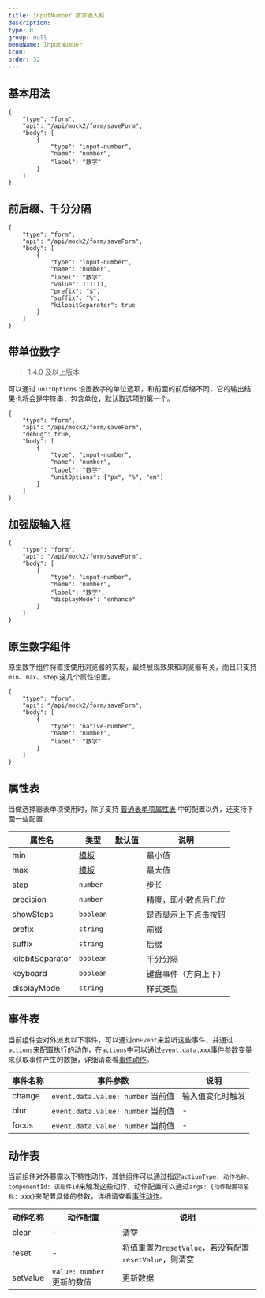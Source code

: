 ```yaml
---
title: InputNumber 数字输入框
description:
type: 0
group: null
menuName: InputNumber
icon:
order: 32
---
```


## 基本用法

```schema: scope="body"
{
    "type": "form",
    "api": "/api/mock2/form/saveForm",
    "body": [
        {
            "type": "input-number",
            "name": "number",
            "label": "数字"
        }
    ]
}
```

## 前后缀、千分分隔

```schema: scope="body"
{
    "type": "form",
    "api": "/api/mock2/form/saveForm",
    "body": [
        {
            "type": "input-number",
            "name": "number",
            "label": "数字",
            "value": 111111,
            "prefix": "$",
            "suffix": "%",
            "kilobitSeparator": true
        }
    ]
}
```

## 带单位数字

> 1.4.0 及以上版本

可以通过 `unitOptions` 设置数字的单位选项，和前面的前后缀不同，它的输出结果也将会是字符串，包含单位，默认取选项的第一个。

```schema: scope="body"
{
    "type": "form",
    "api": "/api/mock2/form/saveForm",
    "debug": true,
    "body": [
        {
            "type": "input-number",
            "name": "number",
            "label": "数字",
            "unitOptions": ["px", "%", "em"]
        }
    ]
}
```

## 加强版输入框

```schema: scope="body"
{
    "type": "form",
    "api": "/api/mock2/form/saveForm",
    "body": [
        {
            "type": "input-number",
            "name": "number",
            "label": "数字",
            "displayMode": "enhance"
        }
    ]
}
```

## 原生数字组件

原生数字组件将直接使用浏览器的实现，最终展现效果和浏览器有关，而且只支持 `min`、`max`、`step` 这几个属性设置。

```schema: scope="body"
{
    "type": "form",
    "api": "/api/mock2/form/saveForm",
    "body": [
        {
            "type": "native-number",
            "name": "number",
            "label": "数字"
        }
    ]
}
```

## 属性表

当做选择器表单项使用时，除了支持 [普通表单项属性表](./formitem#%E5%B1%9E%E6%80%A7%E8%A1%A8) 中的配置以外，还支持下面一些配置

| 属性名           | 类型                                    | 默认值 | 说明                 |
| ---------------- | --------------------------------------- | ------ | -------------------- |
| min              | [模板](../../../docs/concepts/template) |        | 最小值               |
| max              | [模板](../../../docs/concepts/template) |        | 最大值               |
| step             | `number`                                |        | 步长                 |
| precision        | `number`                                |        | 精度，即小数点后几位 |
| showSteps        | `boolean`                               |        | 是否显示上下点击按钮 |
| prefix           | `string`                                |        | 前缀                 |
| suffix           | `string`                                |        | 后缀                 |
| kilobitSeparator | `boolean`                               |        | 千分分隔             |
| keyboard         | `boolean`                               |        | 键盘事件（方向上下） |
| displayMode      | `string`                                |        | 样式类型             |

## 事件表

当前组件会对外派发以下事件，可以通过`onEvent`来监听这些事件，并通过`actions`来配置执行的动作，在`actions`中可以通过`event.data.xxx`事件参数变量来获取事件产生的数据，详细请查看[事件动作](../../docs/concepts/event-action)。

| 事件名称 | 事件参数                          | 说明             |
| -------- | --------------------------------- | ---------------- |
| change   | `event.data.value: number` 当前值 | 输入值变化时触发 |
| blur     | `event.data.value: number` 当前值 | -                |
| focus    | `event.data.value: number` 当前值 | -                |

## 动作表

当前组件对外暴露以下特性动作，其他组件可以通过指定`actionType: 动作名称`、`componentId: 该组件id`来触发这些动作，动作配置可以通过`args: {动作配置项名称: xxx}`来配置具体的参数，详细请查看[事件动作](../../docs/concepts/event-action#触发其他组件的动作)。

| 动作名称 | 动作配置                   | 说明                                                   |
| -------- | -------------------------- | ------------------------------------------------------ |
| clear    | -                          | 清空                                                   |
| reset    | -                          | 将值重置为`resetValue`，若没有配置`resetValue`，则清空 |
| setValue | `value: number` 更新的数值 | 更新数据                                               |

